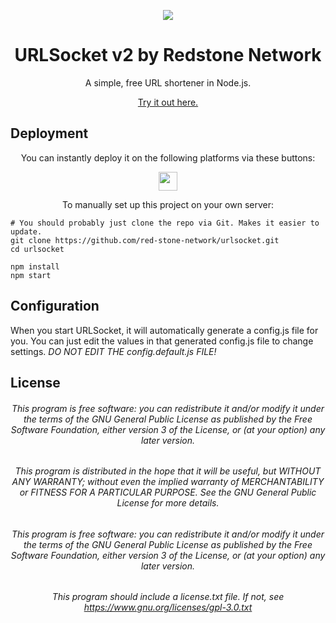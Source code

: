 <p align="center">
  <img src="https://cdn.glitch.global/a8ceb785-838a-49e6-bc77-4eadb6b7ea42/icon.png?v=1682510899456" align="center">
</p>
<h1 align="center">URLSocket v2 by Redstone Network</h1>

<p align="center">A simple, free URL shortener in Node.js.</p>

<p align="center"><a href="https://urlsocket.glitch.me/">Try it out here.</a></p>

<h2>Deployment</h2>

<p align="center">
  You can instantly deploy it on the following platforms via these buttons:
</p>

<p align="center">
  <a href="https://glitch.com/edit/#!/remix/urlsocket"><img height="30px" src="https://binbashbanana.github.io/deploy-buttons/buttons/remade/glitch.svg"><img></a>
</p>

<p align="center">
  To manually set up this project on your own server:
</p>

<pre><code># You should probably just clone the repo via Git. Makes it easier to update.
git clone https://github.com/red-stone-network/urlsocket.git
cd urlsocket

npm install
npm start</code></pre>

<h2>Configuration</h2>

<p>
When you start URLSocket, it will automatically generate a config.js file for you.
You can just edit the values in that generated config.js file to change settings.
<i>DO NOT EDIT THE config.default.js FILE!</i>
</p>

<h2>License</h2>

<h6 align="center">This program is free software: you can redistribute it and/or modify it under the terms of the GNU General Public License as published by the Free Software Foundation, either version 3 of the License, or (at your option) any later version.</h6>
<h6 align="center">This program is distributed in the hope that it will be useful, but WITHOUT ANY WARRANTY; without even the implied warranty of MERCHANTABILITY or FITNESS FOR A PARTICULAR PURPOSE. See the GNU General Public License for more details.</h6>
<h6 align="center">This program is free software: you can redistribute it and/or modify it under the terms of the GNU General Public License as published by the Free Software Foundation, either version 3 of the License, or (at your option) any later version.</h6>
<h6 align="center">This program should include a license.txt file. If not, see <a href="https://www.gnu.org/licenses/gpl-3.0.txt">https://www.gnu.org/licenses/gpl-3.0.txt</a></h6>
